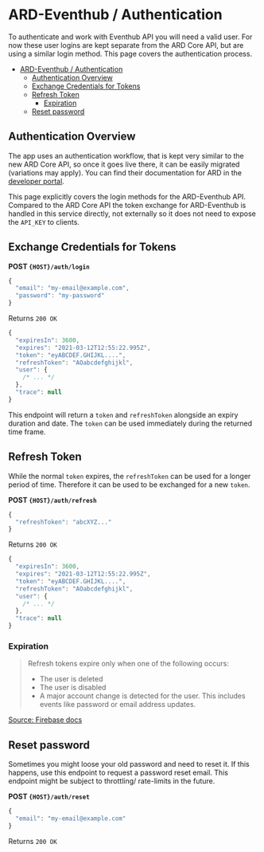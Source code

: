# ARD-Eventhub / Authentication

To authenticate and work with Eventhub API you will need a valid user. For now these user logins are kept separate from the ARD Core API, but are using a similar login method. This page covers the authentication process.  

- [ARD-Eventhub / Authentication](#ard-eventhub--authentication)
  - [Authentication Overview](#authentication-overview)
  - [Exchange Credentials for Tokens](#exchange-credentials-for-tokens)
  - [Refresh Token](#refresh-token)
    - [Expiration](#expiration)
  - [Reset password](#reset-password)

## Authentication Overview

The app uses an authentication workflow, that is kept very similar to the new ARD Core API, so once it goes live there, it can be easily migrated (variations may apply). You can find their documentation for ARD in the [developer portal](https://developer.ard.de/core-api-v2-roles-and-access-control).  

This page explicitly covers the login methods for the ARD-Eventhub API. Compared to the ARD Core API the token exchange for ARD-Eventhub is handled in this service directly, not externally so it does not need to expose the `API_KEY` to clients.  

## Exchange Credentials for Tokens

**POST `{HOST}/auth/login`**

```js
{
  "email": "my-email@example.com",
  "password": "my-password"
}
```

Returns `200 OK`

```js
{
  "expiresIn": 3600,
  "expires": "2021-03-12T12:55:22.995Z",
  "token": "eyABCDEF.GHIJKL....",
  "refreshToken": "AOabcdefghijkl",
  "user": {
    /* ... */
  },
  "trace": null
}
```

This endpoint will return a `token` and `refreshToken` alongside an expiry duration and date. The `token` can be used immediately during the returned time frame.

## Refresh Token

While the normal `token` expires, the `refreshToken` can be used for a longer period of time. Therefore it can be used to be exchanged for a new `token`.  

**POST `{HOST}/auth/refresh`**

```js
{
  "refreshToken": "abcXYZ..."
}
```

Returns `200 OK`

```js
{
  "expiresIn": 3600,
  "expires": "2021-03-12T12:55:22.995Z",
  "token": "eyABCDEF.GHIJKL....",
  "refreshToken": "AOabcdefghijkl",
  "user": {
    /* ... */
  },
  "trace": null
}
```

### Expiration

> Refresh tokens expire only when one of the following occurs:
>
> - The user is deleted
> - The user is disabled
> - A major account change is detected for the user. This includes events like password or email address updates.  

[Source: Firebase docs](https://firebase.google.com/docs/auth/admin/manage-sessions)

## Reset password

Sometimes you might loose your old password and need to reset it. If this happens, use this endpoint to request a password reset email. This endpoint might be subject to throttling/ rate-limits in the future.  

**POST `{HOST}/auth/reset`**

```js
{
  "email": "my-email@example.com"
}
```

Returns `200 OK`
